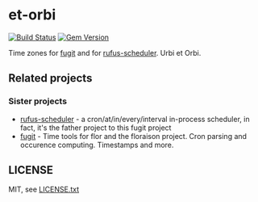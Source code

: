 
# et-orbi

[![Build Status](https://secure.travis-ci.org/floraison/et-orbi.svg)](http://travis-ci.org/floraison/et-orbi)
[![Gem Version](https://badge.fury.io/rb/et-orbi.svg)](http://badge.fury.io/rb/et-orbi)

Time zones for [fugit](https://github.com/floraison/fugit) and for [rufus-scheduler](https://github.com/jmettraux/rufus-scheduler). Urbi et Orbi.


## Related projects

### Sister projects

* [rufus-scheduler](https://github.com/jmettraux/rufus-scheduler) - a cron/at/in/every/interval in-process scheduler, in fact, it's the father project to this fugit project
* [fugit](https://github.com/floraison/fugit) - Time tools for flor and the floraison project. Cron parsing and occurence computing. Timestamps and more.


## LICENSE

MIT, see [LICENSE.txt](LICENSE.txt)

